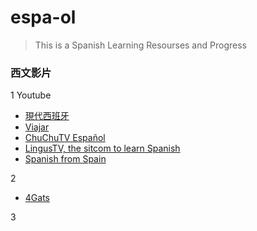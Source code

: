 # espa-ol

>This is a Spanish Learning Resourses and Progress


### 西文影片
1 Youtube
* [現代西班牙](https://www.youtube.com/watch?v=aJubd1okYog&list=PLycXmlzOfI4LfQ4lN0d2WW7WUOla2u474&index=59)
* [Viajar](https://www.youtube.com/watch?v=IPi7CBr41f4)
* [ChuChuTV Español ](https://www.youtube.com/channel/UCBbsyG0o_cWlyY46ZRSdYJg)
* [LingusTV, the sitcom to learn Spanish](https://www.youtube.com/channel/UCoSLZrV9LsolTW9H0eiJ1WQ)
* [Spanish from Spain](https://www.youtube.com/channel/UCeseHPP6FLZppw-oz9GGeYA)

2 
* [4Gats](https://4gats.com/es/)





3






